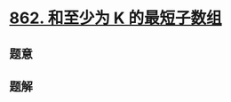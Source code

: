 #  [862. 和至少为 K 的最短子数组](https://leetcode.cn/problems/shortest-subarray-with-sum-at-least-k/)

## 题意



## 题解



```c++

```



```python3

```

